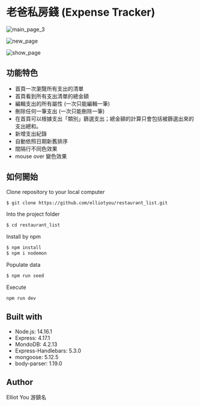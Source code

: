 # 老爸私房錢 (Expense Tracker)


![main_page_3](./screenshots/main_page_3.jpg)

![new_page](./screenshots/new_page.jpg)

![show_page](./screenshots/show_page.jpg)



## 功能特色
* 首頁一次瀏覽所有支出的清單
* 首頁看到所有支出清單的總金額
* 編輯支出的所有屬性 (一次只能編輯一筆)
* 刪除任何一筆支出 (一次只能刪除一筆)
* 在首頁可以根據支出「類別」篩選支出；總金額的計算只會包括被篩選出來的支出總和。
* 新增支出紀錄
* 自動依照日期新舊排序
* 間隔行不同色效果
* mouse over 變色效果


## 如何開始

Clone repository to your local computer

```bash
$ git clone https://github.com/elliotyou/restaurant_list.git
```

Into the project folder

```bash
$ cd restaurant_list
```

Install by npm

```bash
$ npm install
$ npm i nodemon
```

Populate data 

```bash
$ npm run seed
```

Execute

```bash
npm run dev
```


## Built with
 * Node.js: 14.16.1
 * Express: 4.17.1
 * MondoDB: 4.2.13
 * Express-Handlebars: 5.3.0
 * mongoose: 5.12.5
 * body-parser: 1.19.0


## Author
Elliot You 游鎮名
